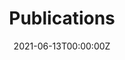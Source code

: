 ---
date: "2021-06-13T00:00:00Z"
summary: List of publications
title: Publications
type: widget_page

headless: false
---